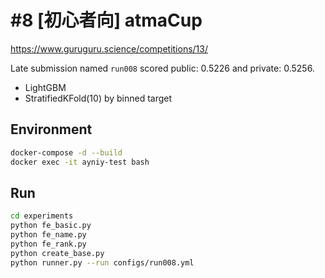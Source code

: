 # #8 [初心者向] atmaCup

https://www.guruguru.science/competitions/13/

Late submission named `run008` scored public: 0.5226 and private: 0.5256.

- LightGBM
- StratifiedKFold(10) by binned target

## Environment

```sh
docker-compose -d --build
docker exec -it ayniy-test bash
```

## Run

```sh
cd experiments
python fe_basic.py
python fe_name.py
python fe_rank.py
python create_base.py
python runner.py --run configs/run008.yml
```
